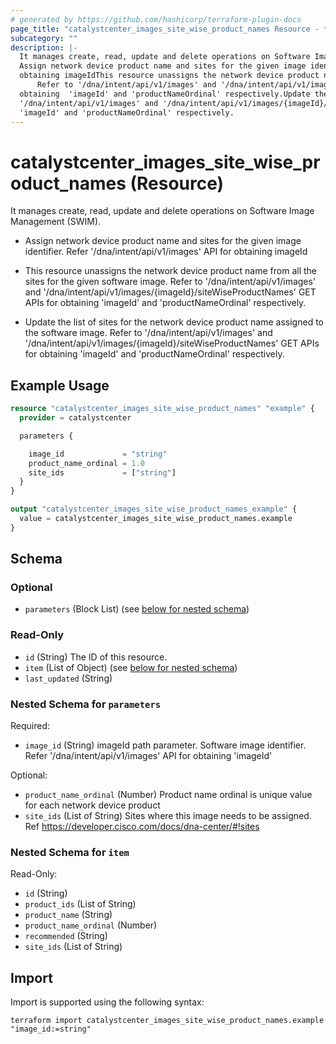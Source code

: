 ```yaml
---
# generated by https://github.com/hashicorp/terraform-plugin-docs
page_title: "catalystcenter_images_site_wise_product_names Resource - terraform-provider-catalystcenter"
subcategory: ""
description: |-
  It manages create, read, update and delete operations on Software Image Management (SWIM).
  Assign network device product name and sites for the given image identifier. Refer '/dna/intent/api/v1/images' API for
  obtaining imageIdThis resource unassigns the network device product name from all the sites for the given software image.
      Refer to '/dna/intent/api/v1/images' and '/dna/intent/api/v1/images/{imageId}/siteWiseProductNames' GET APIs for
  obtaining  'imageId' and 'productNameOrdinal' respectively.Update the list of sites for the network device product name assigned to the software image. Refer to
  '/dna/intent/api/v1/images' and '/dna/intent/api/v1/images/{imageId}/siteWiseProductNames' GET APIs for obtaining
  'imageId' and 'productNameOrdinal' respectively.
---
```


# catalystcenter_images_site_wise_product_names (Resource)

It manages create, read, update and delete operations on Software Image Management (SWIM).

- Assign network device product name and sites for the given image identifier. Refer '/dna/intent/api/v1/images' API for
obtaining imageId

- This resource unassigns the network device product name from all the sites for the given software image.
        Refer to '/dna/intent/api/v1/images' and '/dna/intent/api/v1/images/{imageId}/siteWiseProductNames' GET APIs for
obtaining  'imageId' and 'productNameOrdinal' respectively.

- Update the list of sites for the network device product name assigned to the software image. Refer to
'/dna/intent/api/v1/images' and '/dna/intent/api/v1/images/{imageId}/siteWiseProductNames' GET APIs for obtaining
'imageId' and 'productNameOrdinal' respectively.

## Example Usage

```terraform
resource "catalystcenter_images_site_wise_product_names" "example" {
  provider = catalystcenter

  parameters {

    image_id             = "string"
    product_name_ordinal = 1.0
    site_ids             = ["string"]
  }
}

output "catalystcenter_images_site_wise_product_names_example" {
  value = catalystcenter_images_site_wise_product_names.example
}
```

<!-- schema generated by tfplugindocs -->
## Schema

### Optional

- `parameters` (Block List) (see [below for nested schema](#nestedblock--parameters))

### Read-Only

- `id` (String) The ID of this resource.
- `item` (List of Object) (see [below for nested schema](#nestedatt--item))
- `last_updated` (String)

<a id="nestedblock--parameters"></a>
### Nested Schema for `parameters`

Required:

- `image_id` (String) imageId path parameter. Software image identifier. Refer '/dna/intent/api/v1/images' API for obtaining 'imageId'

Optional:

- `product_name_ordinal` (Number) Product name ordinal is unique value for each network device product
- `site_ids` (List of String) Sites where this image needs to be assigned. Ref https://developer.cisco.com/docs/dna-center/#!sites


<a id="nestedatt--item"></a>
### Nested Schema for `item`

Read-Only:

- `id` (String)
- `product_ids` (List of String)
- `product_name` (String)
- `product_name_ordinal` (Number)
- `recommended` (String)
- `site_ids` (List of String)

## Import

Import is supported using the following syntax:

```shell
terraform import catalystcenter_images_site_wise_product_names.example "image_id:=string"
```
